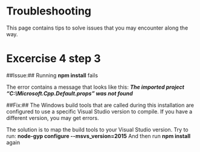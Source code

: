 # Troubleshooting
This page contains tips to solve issues that you may encounter along the way.


# Excercise 4 step 3

##Issue:## 
Running **npm install** fails

The error contains a message that looks like this:
***The imported project “C:\Microsoft.Cpp.Default.props” was not found***

##Fix:##
The Windows build tools that are called during this installation are configured to use a specific Visual Studio version to compile. If you have a different version, you may get errors.

The solution is to map the build tools to your Visual Studio version.
Try to run: **node-gyp configure --msvs_version=2015**
And then run **npm install** again

